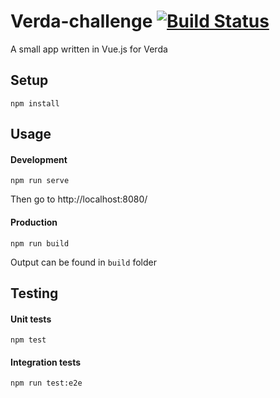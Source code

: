# Verda-challenge [![Build Status](https://travis-ci.org/nik-m2/Verda-challenge.svg?branch=master)](https://travis-ci.org/nik-m2/Verda-challenge)

A small app written in Vue.js for Verda

## Setup
```
npm install
```

## Usage

#### Development
```
npm run serve
```

Then go to http://localhost:8080/

#### Production
```
npm run build
```
Output can be found in `build` folder

## Testing

#### Unit tests
```
npm test
```

#### Integration tests
```
npm run test:e2e
```
